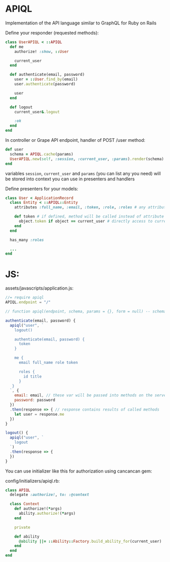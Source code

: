 # APIQL

Implementation of the API language similar to GraphQL for Ruby on Rails

Define your responder (requested methods):

```ruby
class UserAPIQL < ::APIQL
  def me
    authorize! :show, ::User

    current_user
  end

  def authenticate(email, password)
    user = ::User.find_by(email)
    user.authenticate(password)

    user
  end

  def logout
    current_user&.logout

    :ok
  end
end

```
In controller or Grape API endpoint, handler of POST /user method:

```ruby
def user
  schema = APIQL.cache(params)
  UserAPIQL.new(self, :session, :current_user, :params).render(schema)
end

```
variables `session`, `current_user` and `params` (you can list any you need) will be stored into context you can use in presenters and handlers

Define presenters for your models:

```ruby
class User < ApplicationRecord
  class Entity < ::APIQL::Entity
    attributes :full_name, :email, :token, :role, :roles # any attributes, methods or associations

    def token # if defined, method will be called instead of attribute
      object.token if object == current_user # directly access to current_user from context
    end
  end

  has_many :roles

  ...
end

```
# JS:

assets/javascripts/application.js:

```javascript
//= require apiql
APIQL.endpoint = "/"
```

```javascript
// function apiql(endpoint, schema, params = {}, form = null) -- schema is cached, so entire request is passed only for first time, later - short hashes only

authenticate(email, password) {
  apiql("user", `
    logout()

    authenticate(email, password) {
      token
    }

    me {
      email full_name role token

      roles {
        id title
      }
   }
  `, {
    email: email, // these var will be passed into methods on the server side
    password: password
  })
  .then(response => { // response contains results of called methods
    let user = response.me
  })
}

logout() {
  apiql("user", `
    logout
  `)
  .then(response => {
  })
}

```

You can use initializer like this for authorization using cancancan gem:

config/initializers/apiql.rb:

```ruby
class APIQL
  delegate :authorize!, to: :@context

  class Context
    def authorize!(*args)
      ability.authorize!(*args)
    end

    private

    def ability
      @ability ||= ::Ability::Factory.build_ability_for(current_user)
    end
  end
end
```
